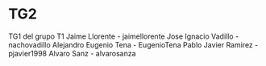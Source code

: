 # TG2
TG1 del grupo T1  Jaime Llorente - jaimellorente Jose Ignacio Vadillo - nachovadillo Alejandro Eugenio Tena - EugenioTena Pablo Javier Ramirez - pjavier1998 Alvaro Sanz - alvarosanza
